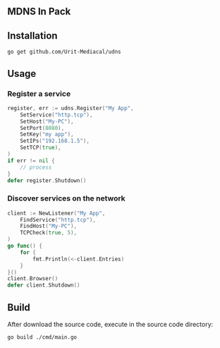 ## MDNS In Pack

## Installation

    go get github.com/Urit-Mediacal/udns

## Usage
### Register a service
```go
register, err := udns.Register("My App",
    SetService("http.tcp"),
    SetHost("My-PC"),
    SetPort(8080),
    SetKey("my app"),
    SetIPs("192.168.1.5"),
    SetTCP(true),
)
if err != nil {
    // process
}
defer register.Shutdown()
```
### Discover services on the network
```go
client := NewListener("My App",
    FindService("http.tcp"),
    FindHost("My-PC"),
	TCPCheck(true, 5),
)
go func() {
    for {
        fmt.Println(<-client.Entries)
    }
}()
client.Browser()
defer client.Shutdown()
```
## Build
After download the source code, execute in the source code directory: 

    go build ./cmd/main.go

